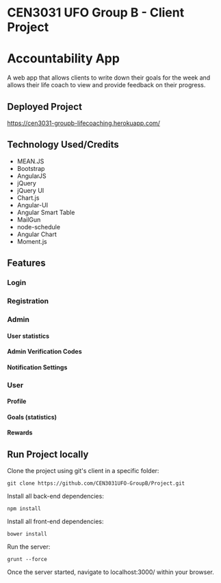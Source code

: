 # CEN3031 UFO Group B - Client Project
# Accountability App

A web app that allows clients to write down their goals for the week and allows their life coach to view and provide feedback on their progress. 

## Deployed Project

https://cen3031-groupb-lifecoaching.herokuapp.com/

## Technology Used/Credits
* MEAN.JS
* Bootstrap
* AngularJS
* jQuery
* jQuery UI
* Chart.js
* Angular-UI
* Angular Smart Table
* MailGun
* node-schedule
* Angular Chart
* Moment.js

## Features

### Login



### Registration



### Admin



#### User statistics



#### Admin Verification Codes



#### Notification Settings



### User



#### Profile



#### Goals (statistics)



#### Rewards



## Run Project locally

Clone the project using git's client in a specific folder:

```
git clone https://github.com/CEN3031UFO-GroupB/Project.git
```

Install all back-end dependencies:

```
npm install
```

Install all front-end dependencies:

```
bower install
```

Run the server:

```
grunt --force
```

Once the server started, navigate to localhost:3000/ within your browser.